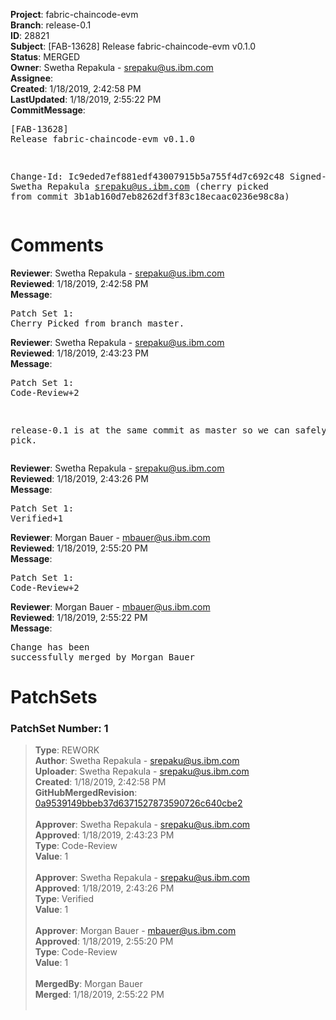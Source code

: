 <strong>Project</strong>: fabric-chaincode-evm<br><strong>Branch</strong>: release-0.1<br><strong>ID</strong>: 28821<br><strong>Subject</strong>: [FAB-13628] Release fabric-chaincode-evm v0.1.0<br><strong>Status</strong>: MERGED<br><strong>Owner</strong>: Swetha Repakula - srepaku@us.ibm.com<br><strong>Assignee</strong>:<br><strong>Created</strong>: 1/18/2019, 2:42:58 PM<br><strong>LastUpdated</strong>: 1/18/2019, 2:55:22 PM<br><strong>CommitMessage</strong>:<br><pre>[FAB-13628] Release fabric-chaincode-evm v0.1.0

Change-Id: Ic9eded7ef881edf43007915b5a755f4d7c692c48
Signed-off-by: Swetha Repakula <srepaku@us.ibm.com>
(cherry picked from commit 3b1ab160d7eb8262df3f83c18ecaac0236e98c8a)
</pre><h1>Comments</h1><strong>Reviewer</strong>: Swetha Repakula - srepaku@us.ibm.com<br><strong>Reviewed</strong>: 1/18/2019, 2:42:58 PM<br><strong>Message</strong>: <pre>Patch Set 1: Cherry Picked from branch master.</pre><strong>Reviewer</strong>: Swetha Repakula - srepaku@us.ibm.com<br><strong>Reviewed</strong>: 1/18/2019, 2:43:23 PM<br><strong>Message</strong>: <pre>Patch Set 1: Code-Review+2

release-0.1 is at the same commit as master so we can safely cherry pick.</pre><strong>Reviewer</strong>: Swetha Repakula - srepaku@us.ibm.com<br><strong>Reviewed</strong>: 1/18/2019, 2:43:26 PM<br><strong>Message</strong>: <pre>Patch Set 1: Verified+1</pre><strong>Reviewer</strong>: Morgan Bauer - mbauer@us.ibm.com<br><strong>Reviewed</strong>: 1/18/2019, 2:55:20 PM<br><strong>Message</strong>: <pre>Patch Set 1: Code-Review+2</pre><strong>Reviewer</strong>: Morgan Bauer - mbauer@us.ibm.com<br><strong>Reviewed</strong>: 1/18/2019, 2:55:22 PM<br><strong>Message</strong>: <pre>Change has been successfully merged by Morgan Bauer</pre><h1>PatchSets</h1><h3>PatchSet Number: 1</h3><blockquote><strong>Type</strong>: REWORK<br><strong>Author</strong>: Swetha Repakula - srepaku@us.ibm.com<br><strong>Uploader</strong>: Swetha Repakula - srepaku@us.ibm.com<br><strong>Created</strong>: 1/18/2019, 2:42:58 PM<br><strong>GitHubMergedRevision</strong>: [0a9539149bbeb37d6371527873590726c640cbe2](https://github.com/hyperledger/fabric-chaincode-evm/commit/0a9539149bbeb37d6371527873590726c640cbe2)<br><br><strong>Approver</strong>: Swetha Repakula - srepaku@us.ibm.com<br><strong>Approved</strong>: 1/18/2019, 2:43:23 PM<br><strong>Type</strong>: Code-Review<br><strong>Value</strong>: 1<br><br><strong>Approver</strong>: Swetha Repakula - srepaku@us.ibm.com<br><strong>Approved</strong>: 1/18/2019, 2:43:26 PM<br><strong>Type</strong>: Verified<br><strong>Value</strong>: 1<br><br><strong>Approver</strong>: Morgan Bauer - mbauer@us.ibm.com<br><strong>Approved</strong>: 1/18/2019, 2:55:20 PM<br><strong>Type</strong>: Code-Review<br><strong>Value</strong>: 1<br><br><strong>MergedBy</strong>: Morgan Bauer<br><strong>Merged</strong>: 1/18/2019, 2:55:22 PM<br><br></blockquote>